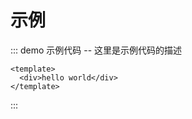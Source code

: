 # 示例

::: demo 示例代码 -- 这里是示例代码的描述

```vue src/Example.vue
<template>
  <div>hello world</div>
</template>
```

:::
